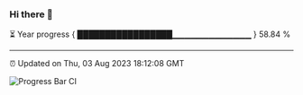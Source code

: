### Hi there 👋

⏳ Year progress { █████████████████▁▁▁▁▁▁▁▁▁▁▁▁▁ } 58.84 %

---

⏰ Updated on Thu, 03 Aug 2023 18:12:08 GMT

![Progress Bar CI](https://github.com/liununu/liununu/workflows/Progress%20Bar%20CI/badge.svg)
